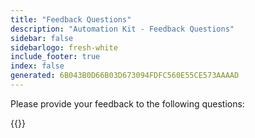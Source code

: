 ```yaml
---
title: "Feedback Questions"
description: "Automation Kit - Feedback Questions"
sidebar: false
sidebarlogo: fresh-white
include_footer: true
index: false
generated: 6B043B0D66B03D673094FDFC560E55CE573AAAAD
---
```


Please provide your feedback to the following questions:

{{<questions name="/content/en-gb/feedback.json" completed="Thank you for completing questions" showNavigationButtons="false" locale="en-gb">}}
